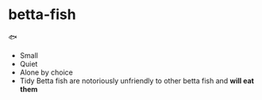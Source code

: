 # betta-fish
:fish:
* Small
* Quiet
* Alone by choice
* Tidy
Betta fish are notoriously unfriendly to other betta fish and **will eat them**
